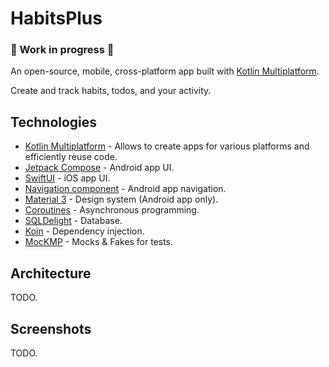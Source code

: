 # HabitsPlus 
### 🚧 Work in progress 🚧

An open-source, mobile, cross-platform app built with [Kotlin Multiplatform](https://kotlinlang.org/docs/multiplatform.html).

Create and track habits, todos, and your activity.

## Technologies
- [Kotlin Multiplatform](https://kotlinlang.org/docs/multiplatform.html) - Allows to create apps for various platforms and efficiently reuse code.
- [Jetpack Compose](https://developer.android.com/compose) - Android app UI.
- [SwiftUI](https://developer.apple.com/xcode/swiftui) - iOS app UI.
- [Navigation component](https://developer.android.com/guide/navigation) - Android app navigation.
- [Material 3](https://m3.material.io) - Design system (Android app only).
- [Coroutines](https://kotlinlang.org/docs/coroutines-overview.html) - Asynchronous programming.
- [SQLDelight](https://github.com/sqldelight/sqldelight) - Database.
- [Koin](https://developer.android.com/compose) - Dependency injection.
- [MocKMP](https://github.com/kosi-libs/MocKMP) - Mocks & Fakes for tests.

## Architecture

TODO.

## Screenshots

TODO.
